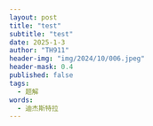 ```yaml
---
layout: post
title: "test"
subtitle: "test"
date: 2025-1-3
author: "TH911"
header-img: "img/2024/10/006.jpeg"
header-mask: 0.4
published: false
tags:
  - 题解
words:
  - 迪杰斯特拉
---
```


